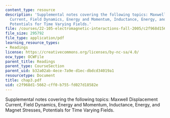 ```yaml
---
content_type: resource
description: 'Supplemental notes covering the following topics: Maxwell Displacement
  Current, Field Dynamics, Energy and Momentum, Inductance, Energy, and Magnet Stresses,
  Potentials for Time Varying Fields.'
file: /courses/22-105-electromagnetic-interactions-fall-2005/c2f968d15662cff0b755fd027d18582e_chap3.pdf
file_size: 295792
file_type: application/pdf
learning_resource_types:
- Readings
license: https://creativecommons.org/licenses/by-nc-sa/4.0/
ocw_type: OCWFile
parent_title: Readings
parent_type: CourseSection
parent_uid: b32a02ab-4ece-7a9e-d1ec-dbdcd34019a1
resourcetype: Document
title: chap3.pdf
uid: c2f968d1-5662-cff0-b755-fd027d18582e
---
```

Supplemental notes covering the following topics: Maxwell Displacement Current, Field Dynamics, Energy and Momentum, Inductance, Energy, and Magnet Stresses, Potentials for Time Varying Fields.
